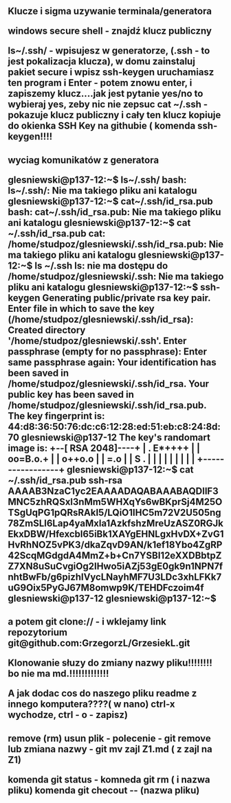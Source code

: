 <h2>Klucze i sigma uzywanie terminala/generatora

windows secure shell - znajdź klucz publiczny

ls~/.ssh/ - wpisujesz w generatorze, (.ssh - to jest pokalizacja klucza), w domu zainstaluj pakiet secure i wpisz ssh-keygen
uruchamiasz ten program i Enter - potem znowu enter, i zapiszemy klucz....jak jest pytanie yes/no to wybieraj yes, zeby nic nie zepsuc
cat ~/.ssh - pokazuje klucz publiczny i cały ten klucz kopiuje do okienka  SSH Key na githubie ( komenda ssh-keygen!!!!

<h2>wyciag komunikatów z generatora

glesniewski@p137-12:~$ ls~/.ssh/
bash: ls~/.ssh/: Nie ma takiego pliku ani katalogu
glesniewski@p137-12:~$ cat~/.ssh/id_rsa.pub
bash: cat~/.ssh/id_rsa.pub: Nie ma takiego pliku ani katalogu
glesniewski@p137-12:~$ cat ~/.ssh/id_rsa.pub
cat: /home/studpoz/glesniewski/.ssh/id_rsa.pub: Nie ma takiego pliku ani katalogu
glesniewski@p137-12:~$ ls ~/.ssh
ls: nie ma dostępu do /home/studpoz/glesniewski/.ssh: Nie ma takiego pliku ani katalogu
glesniewski@p137-12:~$ ssh-keygen 
Generating public/private rsa key pair.
Enter file in which to save the key (/home/studpoz/glesniewski/.ssh/id_rsa): 
Created directory '/home/studpoz/glesniewski/.ssh'.
Enter passphrase (empty for no passphrase): 
Enter same passphrase again: 
Your identification has been saved in /home/studpoz/glesniewski/.ssh/id_rsa.
Your public key has been saved in /home/studpoz/glesniewski/.ssh/id_rsa.pub.
The key fingerprint is:
44:d8:36:50:76:dc:c6:12:28:ed:51:eb:c8:24:8d:70 glesniewski@p137-12
The key's randomart image is:
+--[ RSA 2048]----+
|    . E*++++     |
|     oo=B.o.+    |
|      o++o.o     |
|       =.o       |
|        S .      |
|                 |
|                 |
|                 |
|                 |
+-----------------+
glesniewski@p137-12:~$ cat ~/.ssh/id_rsa.pub
ssh-rsa AAAAB3NzaC1yc2EAAAADAQABAAABAQDIlF3MNC5zhRQSxl3nMm5WHXqYs6wBKprSj4M25OTSgUqPG1pQRsRAkI5/LQiO1IHC5m72V2U505ng78ZmSLI6Lap4yaMxla1AzkfshzMreUzASZ0RGJkEkxDBW/Hfexcbl65iBk1XAYgEHNLgxHvDX+ZvG1HvRhNOZ5vPK3/dkaZqvD9AN/k1ef18Ybo4ZgRP42ScqMGdgdA4MmZ+b+Cn7YSBI12eXXDBbtpZZ7XN8uSuCvgiOg2IHwo5iAZj53gE0gk9n1NPN7fnhtBwFb/g6pizhIVycLNayhMF7U3LDc3xhLFKk7uG9Oix5PyGJ67M8omwp9K/TEHDFczoim4f glesniewski@p137-12
glesniewski@p137-12:~$ 

<h2>a potem git clone:// - i wklejamy link repozytorium git@github.com:GrzegorzL/GrzesiekL.git

Klonowanie słuzy do zmiany nazwy pliku!!!!!!!! bo nie ma md.!!!!!!!!!!!!!

A jak dodac cos do naszego pliku readme z innego komputera????( w nano) ctrl-x wychodze, ctrl - o - zapisz)

<h2>remove (rm) usun plik - polecenie - git remove lub zmiana nazwy - git mv zajl Z1.md ( z zajl na Z1)

komenda git status - 
komneda git rm ( i nazwa pliku)
komenda git checout -- (nazwa pliku)





